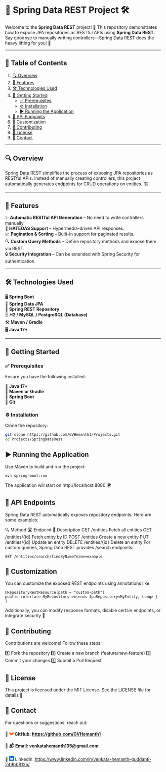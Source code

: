 # 🌟 Spring Data REST Project 🛠️

Welcome to the **Spring Data REST** project! 🎉 This repository demonstrates how to expose JPA repositories as RESTful APIs using **Spring Data REST**. Say goodbye to manually writing controllers—Spring Data REST does the heavy lifting for you! 🚀

---

## 📌 Table of Contents

1. [🔍 Overview](#overview)
2. [🚀 Features](#features)
3. [🛠️ Technologies Used](#technologies-used)
4. [🚀 Getting Started](#getting-started)
    - [✅ Prerequisites](#prerequisites)
    - [⚙️ Installation](#installation)
    - [▶️ Running the Application](#running-the-application)
5. [🔗 API Endpoints](#api-endpoints)
6. [🎨 Customization](#customization)
7. [🤝 Contributing](#contributing)
8. [📜 License](#license)
9. [📧 Contact](#contact)

---

## 🔍 Overview

Spring Data REST simplifies the process of exposing JPA repositories as RESTful APIs. Instead of manually creating controllers, this project automatically generates endpoints for CRUD operations on entities. 🏗️

---

## 🚀 Features

✨ **Automatic RESTful API Generation** – No need to write controllers manually.  
🔗 **HATEOAS Support** – Hypermedia-driven API responses.  
📈 **Pagination & Sorting** – Built-in support for paginated results.  
🔍 **Custom Query Methods** – Define repository methods and expose them via REST.  
🔒 **Security Integration** – Can be extended with Spring Security for authentication.

---

## 🛠️ Technologies Used

🖥️ **Spring Boot**  
🔌 **Spring Data JPA**  
📡 **Spring REST Repository**  
🗄️ **H2 / MySQL / PostgreSQL (Database)**  
🛠️ **Maven / Gradle**  
🖥️ **Java 17+**

---

## 🚀 Getting Started

### ✅ Prerequisites

Ensure you have the following installed:

🔹 **Java 17+**  
🔹 **Maven or Gradle**  
🔹 **Spring Boot**  
🔹 **Git**

### ⚙️ Installation

Clone the repository:

```bash
git clone https://github.com/GVHemanth1/Projects.git
cd Projects/SpringDataRest
```
## ▶️ Running the Application
Use Maven to build and run the project:

```
mvn spring-boot:run
```

The application will start on http://localhost:8080 🌍

## 🔗 API Endpoints
Spring Data REST automatically exposes repository endpoints. Here are some examples:

🔍 Method	🛣️ Endpoint	📌 Description
GET	/entities	Fetch all entities
GET	/entities/{id}	Fetch entity by ID
POST	/entities	Create a new entity
PUT	/entities/{id}	Update an entity
DELETE	/entities/{id}	Delete an entity
For custom queries, Spring Data REST provides /search endpoints:

```
GET /entities/search/findByName?name=example
```
## 🎨 Customization
You can customize the exposed REST endpoints using annotations like:

```
@RepositoryRestResource(path = "custom-path")
public interface MyRepository extends JpaRepository<MyEntity, Long> {
}
```
Additionally, you can modify response formats, disable certain endpoints, or integrate security 🔐

## 🤝 Contributing
Contributions are welcome! Follow these steps:

1️⃣ Fork the repository 2️⃣ Create a new branch (feature/new-feature) 3️⃣ Commit your changes 4️⃣ Submit a Pull Request

## 📜 License
This project is licensed under the MIT License. See the LICENSE file for details 📄

## 📧 Contact
For questions or suggestions, reach out:

#### 🔹 <svg width="15" height="15" viewBox="0 0 24 24" fill="none" xmlns="http://www.w3.org/2000/svg"><path fill="#FC6D26" d="M23.955 13.587l-1.342-4.135-2.664-8.189a.455.455 0 0 0-.867 0L16.418 9.45H7.582L4.919 1.263a.455.455 0 0 0-.867 0L1.386 9.45.044 13.587a.924.924 0 0 0 .331 1.03L12 21.5l11.625-6.883a.924.924 0 0 0 .33-1.03"/></svg>     GitHub: https://github.com/GVHemanth1
#### 🔹 📬 Email: venkatahemanth135@gmail.com
🔹 <svg width="15" height="15" viewBox="0 0 40 40" fill="none" xmlns="http://www.w3.org/2000/svg">
<rect x="3" y="4" width="35" height="33" fill="white"/>
<path d="M34.0783 34.0867H28.155V24.805C28.155 22.5917 28.11 19.7433 25.0683 19.7433C21.98 19.7433 21.5083 22.1517 21.5083 24.6417V34.0867H15.585V15H21.275V17.6017H21.3517C22.1467 16.1017 24.08 14.5183 26.9683 14.5183C32.97 14.5183 34.08 18.4683 34.08 23.61V34.0867H34.0783ZM8.895 12.3883C6.98833 12.3883 5.45667 10.845 5.45667 8.94667C5.45667 7.05 6.99 5.50833 8.895 5.50833C10.795 5.50833 12.335 7.05 12.335 8.94667C12.335 10.845 10.7933 12.3883 8.895 12.3883ZM11.865 34.0867H5.925V15H11.865V34.0867ZM37.0417 0H2.95167C1.32 0 0 1.29 0 2.88167V37.1183C0 38.7117 1.32 40 2.95167 40H37.0367C38.6667 40 40 38.7117 40 37.1183V2.88167C40 1.29 38.6667 0 37.0367 0H37.0417Z" fill="#0A66C2"/>
</svg>      LinkedIn: https://www.linkedin.com/in/venkata-hemanth-guddanti-249bb812a/ 

[//]: # (<div align="left">)

[//]: # (<a href="https://www.linkedin.com/in/venkata-hemanth-guddanti-249bb812a/"><img src="https://raw.githubusercontent.com/maurodesouza/profile-readme-generator/master/src/assets/icons/social/linkedin/default.svg" width="20" height="80" alt="LinkedIn logo" /></a>)

[//]: # (</div>)


[//]: # ()
[//]: # (<div align="left">)

[//]: # (<a href="venkatahemanth135@gmail.com"><img src="https://raw.githubusercontent.com/maurodesouza/profile-readme-generator/5a116e6f9b3676ff71b4c0fd2993d81dca05ba00/src/assets/icons/social/gmail/default.svg" width="20" height="80" alt="LinkedIn logo" /></a>)

[//]: # (</div>)

[//]: # ()
[//]: # (<div style="display: flex; gap: 100;">)

[//]: # (    <a href="https://www.linkedin.com/in/venkata-hemanth-guddanti-249bb812a/">)

[//]: # (        <img src="https://raw.githubusercontent.com/maurodesouza/profile-readme-generator/master/src/assets/icons/social/linkedin/default.svg" width="20" height="50" alt="LinkedIn logo" />)

[//]: # (    </a>)

[//]: # (    <a href="mailto:venkatahemanth135@gmail.com">)

[//]: # (        <img src="https://raw.githubusercontent.com/maurodesouza/profile-readme-generator/5a116e6f9b3676ff71b4c0fd2993d81dca05ba00/src/assets/icons/social/gmail/default.svg" width="20" height="80" alt="Gmail logo" />)

[//]: # (    </a>)

[//]: # (</div>)
